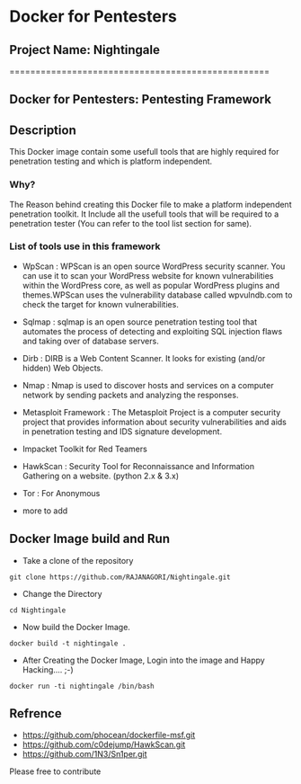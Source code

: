 # Docker for Pentesters
## Project Name: Nightingale
==================================================
## Docker for Pentesters: Pentesting Framework 

## Description
This Docker image contain some usefull tools that are highly required for penetration testing and which is platform independent.

### Why? 
The Reason behind creating this Docker file to make a platform independent penetration toolkit. It Include all the usefull tools that will be required to a penetration tester
(You can refer to the tool list section for same).

### List of tools use in this framework
- WpScan : WPScan is an open source WordPress security scanner. You can use it to scan your WordPress website for known vulnerabilities within the WordPress core, as well as popular WordPress plugins and themes.WPScan uses the vulnerability database called wpvulndb.com to check the target for known vulnerabilities.

- Sqlmap : sqlmap is an open source penetration testing tool that automates the process of detecting and exploiting SQL injection flaws and taking over of database servers. 

- Dirb : DIRB is a Web Content Scanner. It looks for existing (and/or hidden) Web Objects.

- Nmap : Nmap is used to discover hosts and services on a computer network by sending packets and analyzing the responses.

- Metasploit Framework : The Metasploit Project is a computer security project that provides information about security vulnerabilities and aids in penetration testing and IDS signature development. 

- Impacket Toolkit for Red Teamers

- HawkScan : Security Tool for Reconnaissance and Information Gathering on a website. (python 2.x & 3.x)

- Tor : For Anonymous 

- more to add

## Docker Image build and Run 
- Take a clone of the repository
```
git clone https://github.com/RAJANAGORI/Nightingale.git
```
- Change the Directory
```
cd Nightingale
```
- Now build the Docker Image.
```
docker build -t nightingale .
```
- After Creating the Docker Image, Login into the image and Happy Hacking.... ;-)
```
docker run -ti nightingale /bin/bash
```
## Refrence 
- https://github.com/phocean/dockerfile-msf.git
- https://github.com/c0dejump/HawkScan.git
- https://github.com/1N3/Sn1per.git



Please free to contribute 